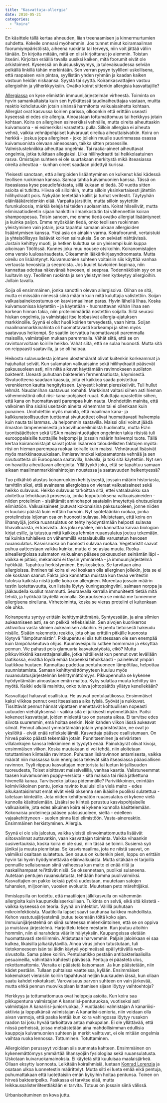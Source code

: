 ```yaml
---
title: "Kasvattaja-allergia"
date: 2010-05-21
categories: 
  - "koira"
---
```


En käsittele tällä kertaa ahneuden, liian treenaamisen ja kinnermurtumien suhdetta. Kokeile onneasi myöhemmin. Jos tunnet minut koiramaailman foorumiympäristöistä, aiheena ruokinta tai terveys, niin voit jättää väliin tänään. En kirjoita mitään, mitä en olisi kirjoittanut jo aiemmin. Toistan itseäni. Kirjoitan eräällä tavalla uusiksi kaiken, mitä foorumit eivät ole arkistoineet. Kyseessä on ikuisuuskysymys, ja tulevaisuudessa selviän pelkällä linkillä tähän merkintään. Sen verran pysyn tyylilleni uskollisena, että raapaisen vain pintaa, syyllistän yhden ryhmän ja kaadan kaiken vastuun heidän niskaansa. Syystä tai syyttä. Koirankasvattajien vastuu allergioihin ja yliherkkyyksiin. Ovatko koirat sittenkin allergisia kasvattajille?

<!--more-->

[Allergiassa](https://www.katiska.eu/tieto/koiran-allergia-hiiva-iho/allergia/) on kyse elimistön immuunijärjestelmän virheestä. Toiminta on hyvin samankaltaista kuin sen hyökätessä taudinaiheuttajaa vastaan, muitta reaktio kohdistuukin jotain sinänsä harmitonta valkuaisainetta kohtaan. Allergiat ovat kasvussa koirien parissa, olkoonkin että erittäin useasti kyseessä ei edes ole allergia. Ainoastaan tottumattomuus tai herkkyys jotain kohtaan. Koira on allerginen esimerkiksi vehnälle, mutta oireita aiheuttaakin kuivamuona - ei esimerkiksi varastettu pulla. Silloin allergiaa ei aiheuta vehnä, vaikka vehnäpohjaiset kuivaruuat oireilua aiheuttaisivatkin. Koira on herkkä - joskus jopa allerginen - joko jollekin muulle suurimmassa osassa kuivamuonista olevaan ainesosaan, taikka sitten prosessille. Valmistustekniikka aiheuttaa ongelmia. Tai raaka-aineet aiheuttavat ongelmia, jotka tulkitaan allegiaksi. Liika hiilihydraatti tai heikkolaatuinen rasva. Omistajan suhteen ei ole suurtakaan merkitystä mikä itseasiassa oireita aiheuttaa - kunhan oireet saadaan pidettyä kurissa.

Yleisesti sanotaan, että allergioiden lisääntyminen on kulkenut käsi kädessä teollisen ruokinnan kanssa. Samaa tahtia kuivamuonien kanssa. Tässä on itseasiassa kyse pseudiofaktasta, sillä kukaan ei tiedä. 30 vuotta sitten asioita ei tutkittu. Hiivaa oli silloinkin, mutta silloin yksinkertaisesti jätettiin hiilihydraatit pois. Nykyään teetetään kalliit ja turhat veritestit. Täytyyhän eläinlääkäreidenkin elää. Varpaita järsittiin, mutta silloin syytettiin furunkuloosia, märkiä kelejä tai teiden suolaamista. Koirat hilseilivät, mutta eliminaatiodieetin sijaan hankittiin ilmankostutin tai vähennettiin koiran shampoopesua. Toisin sanoen, me emme tiedä ovatko allergiat lisääntyneet ja kuinka paljon. Emme myöskään tiedä, onko teollisen ruokinnan yleistyminen vain jotain, joka tapahtui samaan aikaan allergioiden lisääntymisen kanssa. Yksi asia on ainakin varma. Koirafoorumit, vertaistuki ja yhteisöllisyys lisäävät koirien sairauksia. Se on selvästi nähtävissä. Jostain kehittyy muoti, ja hetken kuluttua se on yleisempi kuin kuppa aikoinaan Töölössä. Kunnes joku muu nousee otsikoihin. Koiranomistajien oma versio luulosairaudesta. Oikeammin lääkärikirjasyndroomasta. Mutta oireilu on lisääntynyt. Kuivamuonien suhteen voitaisiin siis käyttää vanhaa vertausta hevosista ja seeproista. Jos kuulet kavioiden kopinaa, niin kannattaa odottaa näkevänsä hevosen, ei seepraa. Todennäköisin syy on se luultavin syy. Teollinen ruokinta ja sen yleistyminen kytkeytyy allergioihin. Jollain tavalla.

Soija oli ensimmäinen, jonka sanottiin olevan allergisoiva. Olihan se sitä, mutta ei missään nimessä siinä määrin kuin mitä kuluttajia valistettiin. Soijan valkuaisainekoostumus on kasvismaailman paras. Hyvin lähellä lihaa. Koska kuivamuonissa käytettiin - ja käytetään - huomattavan vähän lihaa sen korkean hinnan takia, niin proteiinimäärää nostettiin soijalla. Siitä seurasi hiukan ongelmia, ja valmistajat itse lobbasivat allergia-ajatuksen markkinoille. Syynä ei ollut huoli koirien terveydestä, vaan hinta. Soijan maailmanmarkkinahinta oli huomattavasti korkeampi ja siten myös saatavuus heikompi. Se saatiin korvattua huomattavasti paremmalla maissilla, valmistajien mukaan paremmalla. Vähät siitä, että se on ravintoarvoltaan koirille heikko. Vähät siitä, että se sulaa huonosti. Mutta sitä on reippaasti saatavilla, ja se oli halpaa.

Heikosta sulavuudesta johtuen ulostemäärät olivat kuitenkin korkeammat ja hajuhaitat selvät. Kun sulamaton valkuaisaine sekä hiilihydraatit pääsevät paksusuoleen asti, niin niitä alkavat käyttämään ravinnokseen suoliston bakteerit. Useasti puhutaan bakteerien fermentaatiosta, käymisestä. Sivutuotteena saadaan kaasuja, joita ei kaikkea saada poistettua verenkierron kautta hengitykseen. Lyhyesti: koirat piereskelivät. Tuli hullut lehmät. Naudanlihan saatavuus romahti. Markkinat valtasi siihen asti hieman vähemmistönä ollut riisi-kana-pohjaiset ruuat. Kuluttajia opastettiin siihen, että kana on huomattavasti parempaa kuin nauta. Unohdettiin mainita, että valkoinen liha sisälsi useitakin aineita vähemmän tai ei ollenkaan kuin punainen. Unohdettiin myös mainita, että maailman kana- ja kalkkunateollisuuden tuottamat sivutuotteet olivat huomattavasti halvempia kuin nauta tai lammas. Ja helpommin saatavilla. Maissi olisi voinut jäädä ilmaston lämpenemisestä ja kasvihuoneilmiöstä huolimatta, mutta EU:n tuontisäädösten sekä USA:n maissintuottajien ongelmien takia riisistä tuli eurooppalaisille tuottajille helpompi ja jossain määrin halvempi tuote. Tällä kertaa koiranomistajat saivat jotain lisäarvoa taloudellisten faktojen myötä: riisi on hieman parempaa ruokaa koiralle kuin maissi. Vehnäruuat lisäsivät myös markkinaosuuksiaan. Ihmisravinnoksi kelpaamatonta vehnää ja sen sivutuotteita oli Euroopassa saatavilla, halvalla, ja toki sitä käytettiin. Nyt sen on havaittu aiheuttavan allergioita. Yllättyykö joku, että se tapahtuu samaan aikaan maailmanmarkkinahintojen noustessa ja saatavuuden heikentyessä?

Tuo pitkähkö alustus koiranruokien kehityksestä, jossain määrin historiasta, tarvittiin siksi, että avainsana allergioissa on vieraat valkuaisaineet sekä heikko sulavuus. Heikko sulavuus tarkoittaa sitä, ettei vatsalaukku saa aloitettua tehokkaasti prosessia, jonka lopputuloksena valkuaisaineiden - niiden proteiinien - sisältämät aminohapot saataisiin imeytettyä ohutsuolesta elimistöön. Valkuaisaineet joutuvat kokonaisina paksusuoleen, jonne niiden ei kuuluisi päästä kuin erittäin harvoin. Nyt syötetäänkin ruokaa, jonka proteiineista leijonan osa on huonosti sulavaa. Muistetaan, että koira on lihansyöjä, jonka ruuansulatus on tehty hyödyntämään helposti sulavaa lihavalkuaista, ei kasvista. Jos joku epäilee, niin kannattaa kaivaa biologian kirjat esille, ja tutustua mitä kaikkea lehmän ruuansulatus joutuu tekemään. tai kuinka tuhlaileva on vähemmillä vatsalaukuilla varustetun hevosen ruuansulatus. Kasvisruoka on huonosti sulavaa ruokaa. Vegetaristit saavat puhua aatteestaan vaikka kuinka, mutta ei se asiaa muuta. Ruoka-aineallergioissa sulamaton valkuainen pääsee paksusuolen seinämän läpi - vaikka ei pitäisi, mekanismi ei täysin ymmärretä - ja immuunijärjestelmä hyökkää. Tapahtuu herkistyminen. Ensikosketus. Se tarvitaan aina allergioissa. Ihminen tai koira ei voi koskaan olla allerginen jollekin, jota se ei ole koskaan saanut. Fakta joka kannattaa muistaa kun tavaa veritestin tuloksia kaikista niistä joille koira on allerginen. Murentaa jossain määrin testin luotettavuutta, kun listalta löytyy kuningaspingviini, saimaan norppa ja jääkaudella kuollut mammutti. Seuraavalla kerralla immuniteetti tietää mitä tehdä, ja hyökkää täydellä voimalla. Seurauksena se minkä me tunnemme allergisena oireiluna. Virhetoiminta, koska se vieras proteiini ei kuitenkaan ole uhka.

Koiranpentu syntyy erittäin kehittymättömänä. Syntyessään, ja aina silmien aukeamiseen asti, se on pelkkä refleksieläin. Sen aivojen kuorikerros aktivoituu vasta silmien aukeamisen aikoihin. Ei pentu tietoisesti hakeudu nisälle. Sisään rakennettu reaktio, jota ohjaa erittäin pitkälle kuonosta löytyvä "lämpötunnistin". Pikkupentu ei siis tuhistessaan ole sen enempää kuin lämpöhakeutuva ohjus. Kuumavesipullo sotkee hommman ja eksyttää pennun. Vie pahasti pois glamuuria kasvatustyöstä, eikö? Mutta pikkuvinkkinä kasvattajanaluille, jotka hätäilevät kun pennut ovat levällään laatikossa, eivätkä löydä emää tarpeeksi tehokkaasti - painelevat ympäri laatikkoa huutaen. Kannattaa pudottaa pentuhuoneen lämpötilaa, helpottaa suunnistamista. Samaan kehittymättömyyteen kuuluu myös ruuansulatusjärjestelmän kehittymättömyys. Pikkupennulla se kykenee hyödyntämään ainoastaan emän maitoa. Kyky sulattaa muuta kehittyy iän myötä. Kaikki edellä mainittu, onko tuleva johtopäätös yllätys kenellekään?

Kasvattajat haluavat osallistua. He asuvat pentulaatikossa. Ensimmäiset kaksi viikkoa pennut ovat itseasiassa aika tylsiä. Syövät ja nukkuvat. Tissittävät pennut hännät vipattaen menettävät kohtuullisen nopeasti uutuuden viehätyksensä - vaikka sitä ei julkisesti myönnetäkään. Paitsi kokeneet kasvattajat, joiden mielestä tuo on parasta aikaa. Ei tarvitse edes siivota suuremmin, emä hoitaa senkin. Noin kahden viikon iässä aukeavat silmät. Pennut alkavat ymmärtämään jotain ympäristöstään, ne ovat jo yksilöitä - eivät enää refleksieläimiä. Kasvattaja pääsee osallistumaan. On hirveä pakko päästä tekemään jotain. Punnitseminen ja eriväristen villalankojen kanssa leikkiminen ei tyydytä enää. Painokäyrät olivat kivoja, ensimmäisen viikon. Koska muutakaan ei voi tehdä, niin aloitetaan totuttaminen kiinteään ravintoon. Puhutaan lisäravinnon antamisesta, vaikka määrät niin massassa kuin energiassa tekevät siitä itseasiassa pääasiallisen ravinnon. Tyyli riippuu kasvattajan mentorista tai luetun kirjallisuuden tuoreudesta, Toiset aloittavat maissivellillä, vanhaa kaartia. Valistuneemmat taasen kuivamuonien puppy-versiota - sitä maissia tai riisiä jatkettuna hivenellä kanaa. Tarvitseeko jatkaa pidemmälle? Pariviikkoinen, enintään kolmiviikkoinen pentu, jonka ravinto kuuluisi olla vielä maito - edes alkukantaisimmat emät eivät vielä oksenna sen ikäisille puoliksi sulatettua - laitetaan kiinteälle. Jota niiden kehittymätön ruuansulatus ei kykene vielä kunnolla käsittelemään. Lisäksi se kiinteä perustuu kasvispohjaiselle valkuaiselle, jota edes aikuinen koira ei kykene kunnolla käsittelemään. Kokonaisia proteiineja pääsee paksusuoleen, sieltä - edelleen vajaakehittyneen - suolen pinna läpi elimistöön. Vasta-ainereaktio. Ensimmäinen herkistyminen. Allergia.

Syynä ei ole siis jalostus, vaikka yleistä elinvoimattomuutta lisäävät siitosvalinnat auttavatkin, vaan kasvattajan toiminta. Vaikka vihaankin susivertauksia, koska koira ei ole susi, niin tässä se toimii. Susiemä syö jäniksi ja muuta pienriistaa. Se kasvismaailma, jota ne niistä saavat, on valmiiksi osaltaan sulatettua. Sen osuus on kuitenkin pieni, loppu on erittäin hyvin tai hyvin hyödynnettävää eläinvalkuaista. Mutta sitäkään ei tarjoilla pennuille sellaisenaan siinä vaiheessa kun maito ei enää riitä ja naskalihampaat rei'ittävät nisiä. Se oksennetaan, puoliksi sulaneena. Autetaan pentujen ruuansulatusta, tehdään homma puolivalmiiksi. Kasvattajien on pakko keksiä pyörä uudestaan, muutetaan satojen tuhansien, miljoonien, vuosien evoluutio. Muutetaan peto märehtijäksi.

Ihmislapsilla on todettu, että maatilojen jälkikasvulla on vähemmän allergioita kuin kaupunkilaisserkuillaan. Tulkinta on selvä, eikä sitä kiistetä - vaikka kyseessä on teoria. Syynä on infektiot. Välillä puhutaan mikroinfektioista. Maatiloilla lapset saavt suuhunsa kaikkea mahdollista. Kehon vastutusjärjestelmä joutuu tekemään töitä koko ajan. Immuiunijärjestelmä on siinä suhteessa mielenkiintoinen, että se on oppiva ja muistava järjestelmä. Harjoittelu tekee mestarin. Kun joutuu aitoihin hommiin, niin ei narahdeta vääriin hälytyksiin. Kaupungeissa eletään huomattavasti steriilimmin. Altistutaan harvemmin. Paljain jaloinkaan ei saa kulkea, likaisilla jalkakäytävillä. Ainoa virus johon tutustutaan, tuli tietokoneeseen isän tai äidin käytyä yöpimeässä epäilyttävällä web-sivustolla. Sama pätee koiriin. Pentulaatikko pestään antibakteriaalisilla pesuaineilla, vähintään kahdesti päivässä. Pentuja ei päästetä ulos, rokottamattomia. Vieraita ei päästetä katsomaan. Ja kun päästetään, niin kädet pestään. Tullaan puhtaissa vaatteissa, kylään. Ensimmäiset kokemukset vieraisiin koiriin tapahtuvat neljän kuukauden iässä, kun ollaan saatu kahdet rokotukset. Varovaisuus parvon suhteen on vain järkevää, mutta ehkä pennun muovikuplaan laittamisen sijaan löytyy vaihtoehtoja?

Herkkyys ja tottumattomuus ovat helppoja asioita. Kun koira saa pikkupentuna valmistajan A kanariisi-penturuokaa, vuotiseksi asti valmistajan A kanariisi-juniorruokaa, 7 vuotiaaksi valmistajan A kanariiisi-aktiivia ja loppuikänsä valmistajan A kanariisi-senioria, niin voidaan olla aivan varmoja, että paska lentää kun koira vahingossa löytyy rusakon raadon tai joku hyvää tarkoittava antaa makupalan. Ei ole yllättävää, että niissä perheissä, joissa metsästetään aina mahdollisimman edullisia kauppoja kuivamuonien suhteen ja merkit vaihtuvat, ei ole mitään ongelmia vaihtaa ruoka lennossa. Tottuminen. Totuttaminen.

Allergioiden perussyyt voidaan siis summata kahteen. Ensimmäinen on kykenemättömyys ymmärtää lihansyöjän fysiologiaa sekä ruuansulatusta. Uskotaan kuivaruokamainoksia. Ei käytetä sitä kuuluisaa maalaisjärkeä. Ollaan eksytty luonnosta. Leikitään koiraihmisiä, luetaan [Konrad Lorenzia](http://fi.wikipedia.org/wiki/Konrad_Lorenz) ja osataan ulkoa luonnetestin määrittelyt. Mutta silti ei lueta emää eikä pentuja, puhumattakaan että luotettaisiin emän kykyihin hoitaa pentunsa. Toinen on hirveä bakteeripelko. Paskassa ei tarvitse elää, mutta leikkaussalisteriliteettiäkään ei tarvita. Totuus on jossain siinä välissä.

Urbanisoituminen on kova juttu.
